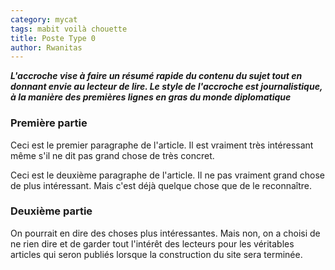 ```yaml
---
category: mycat
tags: mabit voilà chouette
title: Poste Type 0
author: Rwanitas
---
```

***L'accroche vise à faire un résumé rapide du contenu du sujet tout en donnant envie au lecteur de lire. Le style de l'accroche est journalistique, à la manière des premières lignes en gras du monde diplomatique***
<!--intro-->

### Première partie

Ceci est le premier paragraphe de l'article. Il est vraiment très intéressant même s'il ne dit pas grand chose de très concret.

Ceci est le deuxième paragraphe de l'article. Il ne pas vraiment grand chose de plus intéressant. Mais c'est déjà quelque chose que de le reconnaître.

### Deuxième partie

On pourrait en dire des choses plus intéressantes. Mais non, on a choisi de ne rien dire et de garder tout l'intérêt des lecteurs pour les véritables articles qui seron publiés lorsque la construction du site sera terminée.

